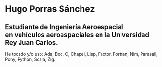 Hugo Porras Sánchez
===================

Estudiante de Ingeniería Aeroespacial <br>
en vehículos aeroespaciales en la Universidad Rey Juan Carlos.
--------------------------



He tocado y/o uso:
Ada, Boo, C, Chapel, Lisp, Factor, Fortran, Nim, Parasail, Pony, Python, Scala, Zig.
